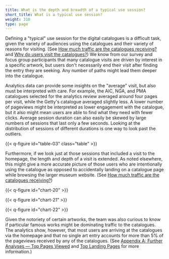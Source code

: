 ```yaml
---
title: What is the depth and breadth of a typical use session?
short_title: What is a typical use session?
weight: 310
type: page
---
```


Defining a "typical" use session for the digital catalogues is a difficult task, given the variety of audiences using the catalogues and their variety of reasons for visiting. (See [How much traffic are the catalogues receiving?](/marketing-and-demographics/traffic/) and [Why do users visit the catalogues?](/marketing-and-demographics/why/)) We know from our survey and focus group participants that many catalogue visits are driven by interest in a specific artwork, but users don't necessarily end their visit after finding the entry they are seeking. Any number of paths might lead them deeper into the catalogue.

Analytics data can provide some insights on the "average" visit, but also must be interpreted with care. For example, the AIC, NGA, and PMA catalogues selected for the analytics review averaged around four pages per visit, while the Getty's catalogue averaged slightly less. A lower number of pageviews might be interpreted as lower engagement with the catalogue, but it also might mean users are able to find what they need with fewer clicks. Average session duration can also easily be skewed by large numbers of sessions that last only a few seconds. Looking at the distribution of sessions of different durations is one way to look past the outliers.

{{< q-figure id="table-03" class="table" >}}

Furthermore, if we look just at those sessions that included a visit to the homepage, the length and depth of a visit is extended. As noted elsewhere, this might give a more accurate picture of those users who are intentionally using the catalogue as opposed to accidentally landing on a catalogue page while browsing the larger museum website. (See [How much traffic are the catalogues receiving?](/marketing-and-demographics/traffic/))

{{< q-figure id="chart-20" >}}

{{< q-figure id="chart-21" >}}

{{< q-figure id="chart-22" >}}

Given the notoriety of certain artworks, the team was also curious to know if particular famous works might be dominating traffic to the catalogues. The analytics show, however, that most users are arriving at the catalogues via the homepage and that no single art entry accounts for more than 5% of the pageviews received by any of the catalogues. (See [Appendix A: Further Analyses — Top Pages Viewed](/further-analyses/#top-pages-viewed-in-the-digital-catalogues) and [Top Landing Pages](/further-analyses/#top-landing-pages-for-the-catalogues) for more information.)
